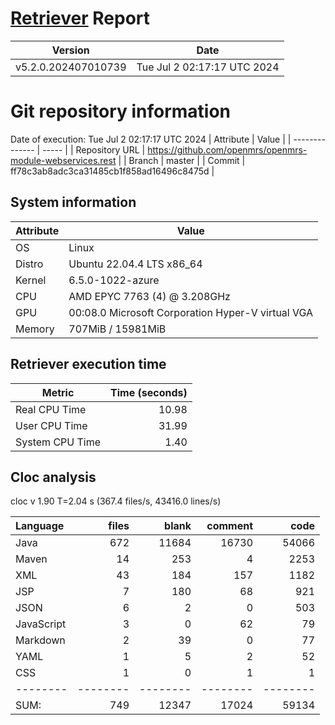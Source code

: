 # [Retriever](https://github.com/PalladioSimulator/Palladio-ReverseEngineering-Retriever) Report
| Version | Date |
| ------- | ---- |
| v5.2.0.202407010739 | Tue Jul  2 02:17:17 UTC 2024 |

# Git repository information
Date of execution: Tue Jul  2 02:17:17 UTC 2024
|    Attribute   | Value |
| -------------- | ----- |
| Repository URL | https://github.com/openmrs/openmrs-module-webservices.rest |
| Branch         | master |
| Commit         | ff78c3ab8adc3ca31485cb1f858ad16496c8475d |


## System information
| Attribute | Value |
| --------- | ----- |
| OS | Linux  |
| Distro | Ubuntu 22.04.4 LTS x86_64  |
| Kernel | 6.5.0-1022-azure  |
| CPU | AMD EPYC 7763 (4) @ 3.208GHz  |
| GPU | 00:08.0 Microsoft Corporation Hyper-V virtual VGA  |
| Memory | 707MiB / 15981MiB  |

## Retriever execution time
| Metric | Time (seconds) |
| --- | ---: |
| Real CPU Time | 10.98 |
| User CPU Time | 31.99 |
| System CPU Time | 1.40 |
<!--
Explainations:
- __Real CPU Time__: actual time the command has run (can be less than total time spent in user and system mode for multi-threaded processes)
- __User CPU Time__: time the command has spent running in user mode
- __System CPU Time__: time the command has spent running in system or kernel mode
-->

## Cloc analysis
cloc v 1.90  T=2.04 s (367.4 files/s, 43416.0 lines/s)

Language|files|blank|comment|code
:-------|-------:|-------:|-------:|-------:
Java|672|11684|16730|54066
Maven|14|253|4|2253
XML|43|184|157|1182
JSP|7|180|68|921
JSON|6|2|0|503
JavaScript|3|0|62|79
Markdown|2|39|0|77
YAML|1|5|2|52
CSS|1|0|1|1
--------|--------|--------|--------|--------
SUM:|749|12347|17024|59134

